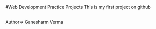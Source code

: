 #Web Development Practice Projects
This is my first project on github
<br><br>

Author=> Ganesharm Verma
